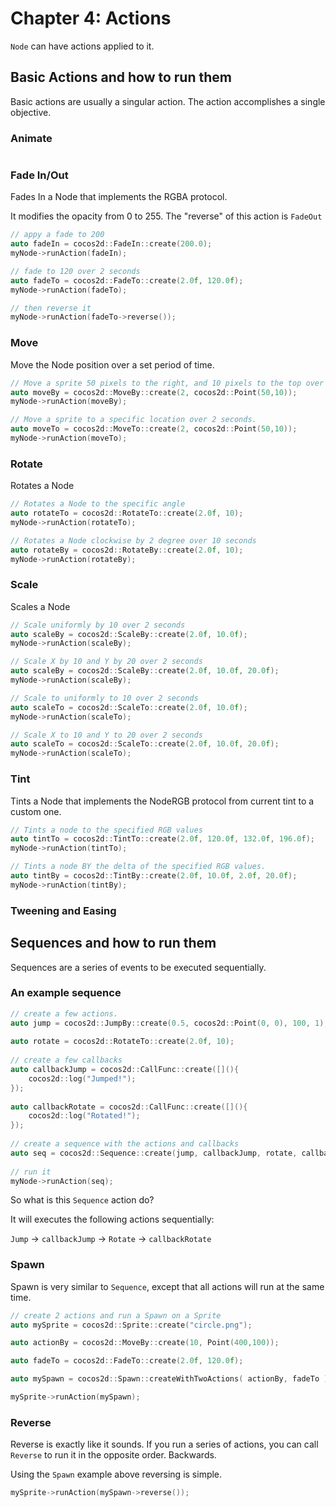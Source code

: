 # Chapter 4: Actions

`Node` can have actions applied to it.

## Basic Actions and how to run them
Basic actions are usually a singular action. The action accomplishes a single objective. 
        
### Animate
```cpp

```        
### Fade In/Out
Fades In a Node that implements the RGBA protocol.

It modifies the opacity from 0 to 255. The "reverse" of this action is `FadeOut`
```cpp
// appy a fade to 200
auto fadeIn = cocos2d::FadeIn::create(200.0);
myNode->runAction(fadeIn);

// fade to 120 over 2 seconds
auto fadeTo = cocos2d::FadeTo::create(2.0f, 120.0f);
myNode->runAction(fadeTo);

// then reverse it
myNode->runAction(fadeTo->reverse());
```
### Move
Move the Node position over a set period of time.
```cpp
// Move a sprite 50 pixels to the right, and 10 pixels to the top over 2 seconds.
auto moveBy = cocos2d::MoveBy::create(2, cocos2d::Point(50,10));
myNode->runAction(moveBy);

// Move a sprite to a specific location over 2 seconds.
auto moveTo = cocos2d::MoveTo::create(2, cocos2d::Point(50,10));
myNode->runAction(moveTo);
```       
### Rotate
Rotates a Node
```cpp
// Rotates a Node to the specific angle
auto rotateTo = cocos2d::RotateTo::create(2.0f, 10);
myNode->runAction(rotateTo);

// Rotates a Node clockwise by 2 degree over 10 seconds    
auto rotateBy = cocos2d::RotateBy::create(2.0f, 10);
myNode->runAction(rotateBy);    
```      
### Scale
Scales a Node
```cpp
// Scale uniformly by 10 over 2 seconds
auto scaleBy = cocos2d::ScaleBy::create(2.0f, 10.0f);
myNode->runAction(scaleBy);

// Scale X by 10 and Y by 20 over 2 seconds    
auto scaleBy = cocos2d::ScaleBy::create(2.0f, 10.0f, 20.0f);
myNode->runAction(scaleBy);

// Scale to uniformly to 10 over 2 seconds
auto scaleTo = cocos2d::ScaleTo::create(2.0f, 10.0f);
myNode->runAction(scaleTo);

// Scale X to 10 and Y to 20 over 2 seconds
auto scaleTo = cocos2d::ScaleTo::create(2.0f, 10.0f, 20.0f);
myNode->runAction(scaleTo);
```        
### Tint
Tints a Node that implements the NodeRGB protocol from current tint to a custom one.
```cpp
// Tints a node to the specified RGB values
auto tintTo = cocos2d::TintTo::create(2.0f, 120.0f, 132.0f, 196.0f);
myNode->runAction(tintTo);

// Tints a node BY the delta of the specified RGB values.
auto tintBy = cocos2d::TintBy::create(2.0f, 10.0f, 2.0f, 20.0f);
myNode->runAction(tintBy);
```
### Tweening and Easing
    
## Sequences and how to run them
Sequences are a series of events to be executed sequentially.

### An example sequence 
```cpp
// create a few actions.
auto jump = cocos2d::JumpBy::create(0.5, cocos2d::Point(0, 0), 100, 1);
    
auto rotate = cocos2d::RotateTo::create(2.0f, 10);
    
// create a few callbacks
auto callbackJump = cocos2d::CallFunc::create([](){
    cocos2d::log("Jumped!");
});
    
auto callbackRotate = cocos2d::CallFunc::create([](){
    cocos2d::log("Rotated!");
});
    
// create a sequence with the actions and callbacks
auto seq = cocos2d::Sequence::create(jump, callbackJump, rotate, callbackRotate, NULL);
    
// run it
myNode->runAction(seq);
```       
So what is this `Sequence` action do?

It will executes the following actions sequentially:

`Jump` -> `callbackJump` -> `Rotate` -> `callbackRotate`

### Spawn
Spawn is very similar to `Sequence`, except that all actions will run at the same time.
```cpp
// create 2 actions and run a Spawn on a Sprite
auto mySprite = cocos2d::Sprite::create("circle.png");

auto actionBy = cocos2d::MoveBy::create(10, Point(400,100));

auto fadeTo = cocos2d::FadeTo::create(2.0f, 120.0f);

auto mySpawn = cocos2d::Spawn::createWithTwoActions( actionBy, fadeTo );

mySprite->runAction(mySpawn);
```
### Reverse
Reverse is exactly like it sounds. If you run a series of actions, you can call `Reverse` to run it in the opposite order. Backwards.

Using the `Spawn` example above reversing is simple.
 ```cpp
mySprite->runAction(mySpawn->reverse());
```


